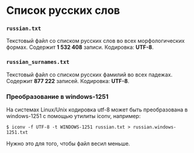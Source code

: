# Список русских слов

### `russian.txt`

Текстовый файл со списком русских слов во всех морфологических формах.
Содержит **1 532 408** записи. Кодировка: **UTF-8**.

### `russian_surnames.txt`

Текстовый файл со списком русских фамилий во всех падежах.
Содержит **877 222** записей. Кодировка: **UTF-8**.

### Преобразование в windows-1251
На системах Linux/Unix кодировка utf-8 может быть преобразована
в windows-1251 с помощью утилиты iconv, например:
```
$ iconv -f UTF-8 -t WINDOWS-1251 russian.txt > russian.windows-1251.txt
```
Нужно это для того, чтобы файл весил меньше.
